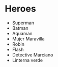 # Heroes

* Superman
* Batman
* Aquaman
* Mujer Maravilla
* Robin
* Flash
* Detective Marciano
* Linterna verde